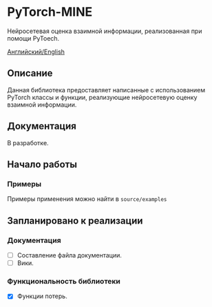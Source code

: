 # PyTorch-MINE
Нейросетевая оценка взаимной информации, реализованная при помощи PyToech.

[Английский/English](./README.md)

## Описание
Данная библиотека предоставляет написанные с использованием PyTorch классы и функции, реализующие нейросетевую оценку взаимной информации.

## Документация
В разработке.

## Начало работы
### Примеры
Примеры применения можно найти в `source/examples`

## Запланировано к реализации
### Документация
- [ ] Составление файла документации.
- [ ] Вики.

### Функциональность библиотеки
- [x] Функции потерь.
